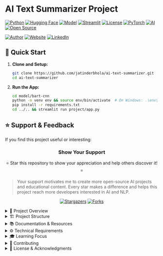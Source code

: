 # AI Text Summarizer Project

[![Python](https://img.shields.io/badge/Python-3.8+-blue.svg)](https://www.python.org)
[![Hugging Face](https://img.shields.io/badge/🤗%20Hugging%20Face-Transformers-orange)](https://huggingface.co/)
[![Model](https://img.shields.io/badge/Model-BART--CNN-green)](https://huggingface.co/facebook/bart-large-cnn)
[![Streamlit](https://img.shields.io/badge/Streamlit-Frontend-red)](https://streamlit.io/)
[![License](https://img.shields.io/badge/License-MIT-yellow.svg)](https://opensource.org/licenses/MIT)
[![PyTorch](https://img.shields.io/badge/PyTorch-Framework-red)](https://pytorch.org/)
[![AI](https://img.shields.io/badge/AI-Text%20Summarization-brightgreen)](https://github.com/jatinderbhola/ai-text-summarizer)
[![Open Source](https://img.shields.io/badge/Open%20Source-%E2%9D%A4-brightgreen)](https://github.com/jatinderbhola/ai-text-summarizer)

[![Author](https://img.shields.io/badge/Author-Jatinder%20(Jay)%20Bhola-blue)](https://www.linkedin.com/in/jatinderbhola)
[![Website](https://img.shields.io/badge/Website-DiceCape.com-lightgrey)](https://www.dicecape.com)
[![LinkedIn](https://img.shields.io/badge/LinkedIn-jatinderbhola-blue)](https://linkedin.com/in/jatinderbhola)

## 🎯 Quick Start

1. **Clone and Setup:**
   ```bash
   git clone https://github.com/jatinderbhola/ai-text-summarizer.git
   cd ai-text-summarizer
   ```

2. **Run the App:**
   ```bash
   cd model/bart-cnn
   python -m venv env && source env/bin/activate  # On Windows: .\env\Scripts\activate
   pip install -r requirements.txt
   cd ../.. && streamlit run project/app.py
   ```

## ⭐ Support & Feedback

If you find this project useful or interesting:

<div align="center">

### Show Your Support

⭐ Star this repository to show your appreciation and help others discover it! ⭐

</div>

> Your support motivates me to create more open-source AI projects and educational content. Every star makes a difference and helps this project reach more developers interested in AI and NLP.

<div align="center">

[![Stargazers](https://img.shields.io/github/stars/jatinderbhola/ai-text-summarizer?style=for-the-badge)](https://github.com/jatinderbhola/ai-text-summarizer/stargazers)
[![Forks](https://img.shields.io/github/forks/jatinderbhola/ai-text-summarizer?style=for-the-badge)](https://github.com/jatinderbhola/ai-text-summarizer/network/members)

</div>

<details>
<summary>📖 Project Overview</summary>

A learning-focused project implementing an AI-powered text summarization tool using state-of-the-art natural language processing models. This project uses the BART-large-CNN model from Hugging Face to generate concise and accurate summaries of text content.

### Key Features
- 📝 Text summarization using BART-CNN model
- 🌐 Interactive web interface
- ⚡ Efficient processing pipeline
- 🔧 Customizable summary parameters
- 📊 Summary statistics and metrics

### Learning Objectives
- Working with modern NLP models and transformers
- Understanding model deployment and integration
- Building user interfaces for AI applications
- Managing Python virtual environments
- Following best practices in project structure and documentation
- Learning Git workflow and meaningful commit practices
</details>

<details>
<summary>🏗️ Project Structure</summary>

```
ai-text-summarizer/
├── how-to/                 # Learning and Documentation
│   ├── steps.md           # Step-by-step setup and implementation guide
│   ├── learnings.md       # Key insights and learning points
│   └── changelog.md       # Project progress and changes
│
├── model/                  # Model-specific Components
│   └── bart-cnn/          # BART-CNN Model Implementation
│       ├── config.txt     # Model configuration and parameters
│       ├── requirements.txt # Model-specific dependencies
│       └── env/           # Virtual environment (not tracked)
│
├── project/               # Core Application Code
│   ├── summarizer.py     # Main summarization logic
│   ├── app.py           # Streamlit web interface
│   └── README.md        # Application-specific documentation
│
└── .gitignore           # Git ignore configuration
```
</details>

<details>
<summary>📚 Documentation & Resources</summary>

### Implementation Guides
- [Step-by-Step Setup Guide](how-to/steps.md) - Complete setup instructions
- [Code Concepts & Explanations](how-to/code-explanations.md) - Advanced Python features explained
- [Learning Journal](how-to/learnings.md) - Development insights and best practices
- [Project Progress](how-to/changelog.md) - Development timeline and changes

### Key Topics Covered
- Type hints and static typing in Python
- Professional logging practices
- Object-oriented design patterns
- Error handling best practices
- Model deployment considerations
- Performance optimization techniques

### External Resources
- [Hugging Face Transformers](https://huggingface.co/docs/transformers/index)
- [BART Model Documentation](https://huggingface.co/facebook/bart-large-cnn)
- [Streamlit Guide](https://docs.streamlit.io)
</details>

<details>
<summary>⚙️ Technical Requirements</summary>

### System Requirements
- Python 3.8 or higher
- Git
- Sufficient RAM (minimum 8GB recommended)

### Key Dependencies
- `transformers` - Hugging Face Transformers library for NLP
- `torch` - PyTorch for deep learning operations
- `streamlit` - Web interface framework

See `model/bart-cnn/requirements.txt` for complete list
</details>

<details>
<summary>🎓 Learning Focus</summary>

### Model Understanding
- BART architecture and capabilities
- Transfer learning in NLP
- Model configuration and parameters

### Software Engineering
- Clean code practices
- Project structure
- Documentation standards
- Version control

### User Experience
- Web interface design
- Error handling
- User feedback
</details>

<details>
<summary>🤝 Contributing</summary>

While this is primarily a learning project, suggestions and improvements are welcome:
1. Fork the repository
2. Create your feature branch
3. Commit your changes with meaningful messages
4. Push to your branch
5. Open a Pull Request
</details>

<details>
<summary>📜 License & Acknowledgments</summary>

### License
This project is open source and available under the MIT License.

### Acknowledgments
- [Hugging Face](https://huggingface.co/) for the transformers library
- [BART Model Team](https://arxiv.org/abs/1910.13461) for the base model
- [Streamlit](https://streamlit.io/) for the web framework
</details> 